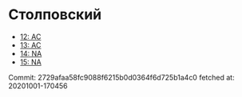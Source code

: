 # Столповский
- [12: AC](12.md)
- [13: AC](13.md)
- [14: NA](14.md)
- [15: NA](15.md)

Commit: 2729afaa58fc9088f6215b0d0364f6d725b1a4c0
 fetched at: 20201001-170456
